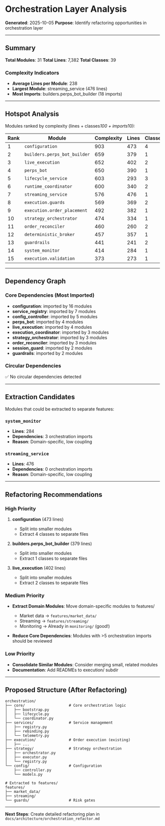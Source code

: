 # Orchestration Layer Analysis

**Generated**: 2025-10-05
**Purpose**: Identify refactoring opportunities in orchestration layer

---

## Summary

**Total Modules**: 31
**Total Lines**: 7,382
**Total Classes**: 39

### Complexity Indicators

- **Average Lines per Module**: 238
- **Largest Module**: streaming_service (476 lines)
- **Most Imports**: builders.perps_bot_builder (18 imports)

---

## Hotspot Analysis

Modules ranked by complexity (lines + classes*100 + imports*10):

| Rank | Module | Complexity | Lines | Classes | Imports |
|------|--------|------------|-------|---------|---------|
| 1 | `configuration` | 903 | 473 | 4 | 3 |
| 2 | `builders.perps_bot_builder` | 659 | 379 | 1 | 18 |
| 3 | `live_execution` | 652 | 402 | 2 | 5 |
| 4 | `perps_bot` | 650 | 390 | 1 | 16 |
| 5 | `lifecycle_service` | 603 | 293 | 3 | 1 |
| 6 | `runtime_coordinator` | 600 | 340 | 2 | 6 |
| 7 | `streaming_service` | 576 | 476 | 1 | 0 |
| 8 | `execution.guards` | 569 | 369 | 2 | 0 |
| 9 | `execution.order_placement` | 492 | 382 | 1 | 1 |
| 10 | `strategy_orchestrator` | 474 | 334 | 1 | 4 |
| 11 | `order_reconciler` | 460 | 260 | 2 | 0 |
| 12 | `deterministic_broker` | 457 | 357 | 1 | 0 |
| 13 | `guardrails` | 441 | 241 | 2 | 0 |
| 14 | `system_monitor` | 414 | 284 | 1 | 3 |
| 15 | `execution.validation` | 373 | 273 | 1 | 0 |

---

## Dependency Graph

### Core Dependencies (Most Imported)

- **configuration**: imported by 16 modules
- **service_registry**: imported by 7 modules
- **config_controller**: imported by 5 modules
- **perps_bot**: imported by 4 modules
- **live_execution**: imported by 4 modules
- **execution_coordinator**: imported by 3 modules
- **strategy_orchestrator**: imported by 3 modules
- **order_reconciler**: imported by 3 modules
- **session_guard**: imported by 2 modules
- **guardrails**: imported by 2 modules

### Circular Dependencies

✅ No circular dependencies detected

---

## Extraction Candidates

Modules that could be extracted to separate features:

### `system_monitor`
- **Lines**: 284
- **Dependencies**: 3 orchestration imports
- **Reason**: Domain-specific, low coupling

### `streaming_service`
- **Lines**: 476
- **Dependencies**: 0 orchestration imports
- **Reason**: Domain-specific, low coupling

---

## Refactoring Recommendations

### High Priority

1. **configuration** (473 lines)
   - Split into smaller modules
   - Extract 4 classes to separate files

2. **builders.perps_bot_builder** (379 lines)
   - Split into smaller modules
   - Extract 1 classes to separate files

3. **live_execution** (402 lines)
   - Split into smaller modules
   - Extract 2 classes to separate files

### Medium Priority

- **Extract Domain Modules**: Move domain-specific modules to features/
  - Market data → `features/market_data/`
  - Streaming → `features/streaming/`
  - Monitoring → Already in `monitoring/` (good!)

- **Reduce Core Dependencies**: Modules with >5 orchestration imports should be reviewed

### Low Priority

- **Consolidate Similar Modules**: Consider merging small, related modules
- **Documentation**: Add READMEs to execution/ subdir

---

## Proposed Structure (After Refactoring)

```
orchestration/
├── core/                    # Core orchestration logic
│   ├── bootstrap.py
│   ├── lifecycle.py
│   └── coordinator.py
├── services/                # Service management
│   ├── registry.py
│   ├── rebinding.py
│   └── telemetry.py
├── execution/               # Order execution (existing)
│   ├── ...
├── strategy/                # Strategy orchestration
│   ├── orchestrator.py
│   ├── executor.py
│   └── registry.py
└── config/                  # Configuration
    ├── controller.py
    └── models.py

# Extracted to features/
features/
├── market_data/
├── streaming/
└── guards/                  # Risk gates
```

---

**Next Steps**: Create detailed refactoring plan in `docs/architecture/orchestration_refactor.md`
